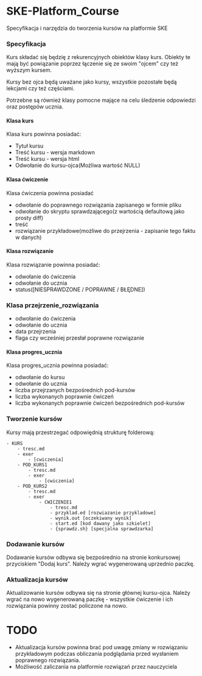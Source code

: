 # SKE-Platform_Course
Specyfikacja i narzędzia do tworzenia kursów na platformie SKE


### Specyfikacja
Kurs składać się będzię z rekurencyjnych obiektów klasy kurs.
Obiekty te mają być powiązanie poprzez łączenie się ze swoim "ojcem" czy też wyższym kursem.

Kursy bez ojca będą uważane jako kursy, wszystkie pozostałe będą lekcjami czy też częściami.

Potrzebne są również klasy pomocne mające na celu śledzenie odpowiedzi oraz postępów ucznia.

#### Klasa kurs
Klasa kurs powinna posiadać:
* Tytuł kursu
* Treść kursu - wersja markdown
* Treść kursu - wersja html
* Odwołanie do kursu-ojca(Możliwa wartość NULL)

#### Klasa ćwiczenie
Klasa ćwiczenia powinna posiadać
* odwołanie do poprawnego rozwiązania zapisanego w formie pliku
* odwołanie do skryptu sprawdzającego(z wartością defaultową jako prosty diff)
* treść
* rozwiązanie przykładowe(możliwe do przejrzenia - zapisanie tego faktu w danych)

#### Klasa rozwiązanie
Klasa rozwiązanie powinna posiadać:
* odwołanie do ćwiczenia
* odwołanie do ucznia
* status([NIESPRAWDZONE / POPRAWNE / BŁĘDNE])

### Klasa przejrzenie_rozwiązania
* odwołanie do ćwiczenia
* odwołanie do ucznia
* data przejrzenia
* flaga czy wcześniej przesłał poprawne rozwiązanie

#### Klasa progres_ucznia
Klasa progres_ucznia powinna posiadać:
* odwołanie do kursu
* odwołanie do ucznia
* liczba przejrzanych bezpośrednich pod-kursów
* liczba wykonanych poprawnie ćwiczeń
* liczba wykonanych poprawnie ćwiczeń bezpośrednich pod-kursów

### Tworzenie kursów
Kursy mają przestrzegać odpowiędnią strukturę folderową:
```
- KURS
    - tresc.md
    - exer
        - [cwiczenia]
    - POD_KURS1
        - tresc.md
        - exer
            - [cwiczenia]
    - POD_KURS2
        - tresc.md
        - exer
            - CWICZENIE1
                - tresc.md
                - przyklad.ed [rozwiazanie przykladowe]
                - wynik.out [oczekiwany wynik]
                - start.ed [kod dawany jako szkielet]
                - {sprawdz.sh} [specjalna sprawdzarka]
```

### Dodawanie kursów
Dodawanie kursów odbywa się bezpośrednio na stronie konkursowej przyciskiem "Dodaj kurs". Należy wgrać wygenerowaną uprzednio paczkę.

### Aktualizacja kursów
Aktualizowanie kursów odbywa się na stronie głównej kursu-ojca. Należy wgrać na nowo wygenerowaną paczkę - wszystkie ćwiczenie i ich rozwiązania powinny zostać policzone na nowo.


# TODO
* Aktualizacja kursów powinna brać pod uwagę zmiany w rozwiązaniu przykładowym podczas obliczania podglądania przed wysłaniem poprawnego rozwiązania.
* Możliwość zaliczania na platformie rozwiązań przez nauczyciela
